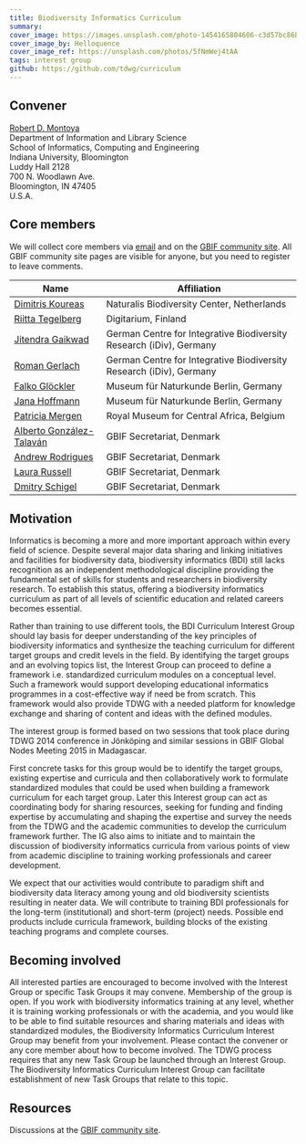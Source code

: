 ```yaml
---
title: Biodiversity Informatics Curriculum
summary: 
cover_image: https://images.unsplash.com/photo-1454165804606-c3d57bc86b40
cover_image_by: Helloquence
cover_image_ref: https://unsplash.com/photos/5fNmWej4tAA
tags: interest group
github: https://github.com/tdwg/curriculum
---
```


<!-- Copied from http://www.tdwg.org/activities/bdi-curriculum-ig/charter/ -->

## Convener

[Robert D. Montoya](mailto:montoya@iu.edu)  
Department of Information and Library Science <br/> 
School of Informatics, Computing and Engineering <br/>
Indiana University, Bloomington<br/>
Luddy Hall 2128 <br/> 
700 N. Woodlawn Ave. <br/> 
Bloomington, IN 47405 <br/>
U.S.A.<br/>

## Core members

We will collect core members via [email](mailto:montoya@indiana.edu) and on the [GBIF community site](http://community.gbif.org/pg/groups/30748/interest-group-on-biodiversity-informatics-training/). All GBIF community site pages are visible for anyone, but you need to register to leave comments.

Name | Affiliation
--- | ---
[Dimitris Koureas](mailto:dimitris.koureas@naturalis.nl) | Naturalis Biodiversity Center, Netherlands
[Riitta Tegelberg](mailto:riitta.tegelberg@uef.fi) | Digitarium, Finland
[Jitendra Gaikwad](mailto:jitendra.gaikwad@uni-jena.de) | German Centre for Integrative Biodiversity Research (iDiv), Germany 
[Roman Gerlach](mailto:roman.gerlach@uni-jena.de) | German Centre for Integrative Biodiversity Research (iDiv), Germany
[Falko Glöckler](mailto:falko.gloeckler@mfn-berlin.de) | Museum für Naturkunde Berlin, Germany
[Jana Hoffmann](mailto:jana.hoffmann@mfn-berlin.de) | Museum für Naturkunde Berlin, Germany
[Patricia Mergen](mailto:Patricia.Mergen@africamuseum.be) | Royal Museum for Central Africa, Belgium
[Alberto González-Talaván](mailto:atalavan@gbif.org) | GBIF Secretariat, Denmark
[Andrew Rodrigues](mailto:dschigel@gbif.org) | GBIF Secretariat, Denmark
[Laura Russell](mailto:larussell@gbif.org) | GBIF Secretariat, Denmark
[Dmitry Schigel](mailto:dschigel@gbif.org) | GBIF Secretariat, Denmark


## Motivation

Informatics is becoming a more and more important approach within every field of science. Despite several major data sharing and linking initiatives and facilities for biodiversity data, biodiversity informatics (BDI) still lacks recognition as an independent methodological discipline providing the fundamental set of skills for students and researchers in biodiversity research. To establish this status, offering a biodiversity informatics curriculum as part of all levels of scientific education and related careers becomes essential.

Rather than training to use different tools, the BDI Curriculum Interest Group should lay basis for deeper understanding of the key principles of biodiversity informatics and synthesize the teaching curriculum for different target groups and credit levels in the field. By identifying the target groups and an evolving topics list, the Interest Group can proceed to define a framework i.e. standardized curriculum modules on a conceptual level. Such a framework would support developing educational informatics programmes in a cost-effective way if need be from scratch. This framework would also provide TDWG with a needed platform for knowledge exchange and sharing of content and ideas with the defined modules.

The interest group is formed based on two sessions that took place during TDWG 2014 conference in Jönköping and similar sessions in GBIF Global Nodes Meeting 2015 in Madagascar. 

First concrete tasks for this group would be to identify the target groups, existing expertise and curricula and then collaboratively work to formulate standardized modules that could be used when building a framework curriculum for each target group. Later this Interest group can act as coordinating body for sharing resources, seeking for funding and finding expertise by accumulating and shaping the expertise and survey the needs from the TDWG and the academic communities to develop the curriculum framework further. The IG also aims to initiate and to maintain the discussion of biodiversity informatics curricula from various points of view from academic discipline to training working professionals and career development.

We expect that our activities would contribute to paradigm shift and biodiversity data literacy among young and old biodiversity scientists resulting in neater data. We will contribute to training BDI professionals for the long-term (institutional) and short-term (project) needs. Possible end products include curricula framework, building blocks of the existing teaching programs and complete courses.  

## Becoming involved

All interested parties are encouraged to become involved with the Interest Group or specific Task Groups it may convene. Membership of the group is open. If you work with biodiversity informatics training at any level, whether it is training working professionals or with the academia, and you would like to be able to find suitable resources and sharing materials and ideas with standardized modules, the Biodiversity Informatics Curriculum Interest Group may benefit from your involvement. Please contact the convener or any core member about how to become involved. The TDWG process requires that any new Task Group be launched through an Interest Group. The Biodiversity Informatics Curriculum Interest Group can facilitate establishment of new Task Groups that relate to this topic. 

## Resources

Discussions at the [GBIF community site](http://community.gbif.org/pg/groups/30748/interest-group-on-biodiversity-informatics-training/).
